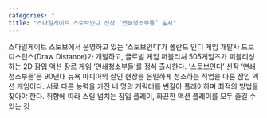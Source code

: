 ```yaml
---
categories: f
title: "스마일게이트 스토브인디 신작 ‘연쇄청소부들’ 출시"
---
```

스마일게이트 스토브에서 운영하고 있는 ‘스토브인디’가 폴란드 인디 게임 개발사 드로 디스턴스(Draw Distance)가 개발하고, 글로벌 게임 퍼블리셔 505게임즈가 퍼블리싱하는 2D 잠입 액션 장르 게임 ‘연쇄청소부들’를 정식 출시한다. ‘스토브인디’ 신작 ‘연쇄청소부들’은 90년대 뉴욕 마피아의 살인 현장을 은밀하게 청소하는 직업을 다룬 잠입 액션 게임이다. 서로 다른 능력을 가진 네 명의 캐릭터를 번갈아 플레이하며 최적의 방법을 찾아야 한다. 취향에 따라 스릴 넘치는 잠입 플레이, 화끈한 액션 플레이를 모두 즐길 수 있는 것